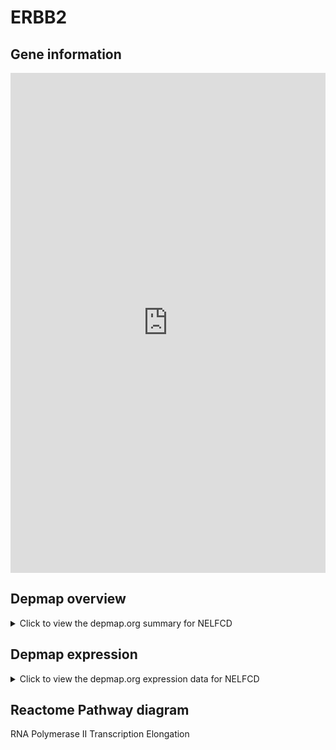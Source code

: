 <h1>ERBB2</h1>

<h2>Gene information</h2>
<iframe src="https://depmap.org/portal/gene/NELFCD?tab=about" style="border:none;width:100%;height:800px"></iframe>

<h2>Depmap overview</h2>
<details>
  <summary>Click to view the depmap.org summary for NELFCD</summary>
  <iframe src="https://depmap.org/portal/gene/NELFCD?tab=overview" style="border:none;width:100%;height:800px"></iframe>
</details>

<h2>Depmap expression</h2>
<details>
  <summary>Click to view the depmap.org expression data for NELFCD</summary>
  <iframe src="https://depmap.org/portal/gene/NELFCD?tab=characterization" style="border:none;width:100%;height:800px"></iframe>
</details>



<h2>Reactome Pathway diagram</h2>
RNA Polymerase II Transcription Elongation
<div id="diagramHolder"></div>

<script>
    //Creating the Reactome Diagram widget
    //Take into account a proxy needs to be set up in your server side pointing to www.reactome.org
    function onReactomeDiagramReady(){  //This function is automatically called when the widget code is ready to be used
        var diagram = Reactome.Diagram.create({
            "placeHolder" : "diagramHolder",
            "width" : 900,
            "height" : 500
        });

        //Initialising it to the "Hemostasis" pathway
        diagram.loadDiagram("R-HSA-75955");

        //Adding different listeners

        diagram.onDiagramLoaded(function (loaded) {
            console.info("Loaded ", loaded);
            diagram.flagItems("BAD");
	    diagram.flagItems("Q92934");
            if (loaded == "R-HSA-75955") diagram.selectItem("R-HSA-75955");
        });

     }
</script>



